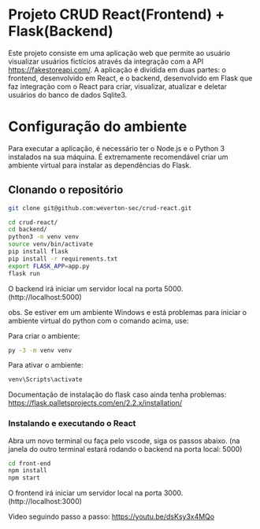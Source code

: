 
# Projeto CRUD React(Frontend) + Flask(Backend)

Este projeto consiste em uma aplicação web que permite ao usuário visualizar usuários fictícios através da integração com a API https://fakestoreapi.com/. A aplicação é dividida em duas partes: o frontend, desenvolvido em React, e o backend, desenvolvido em Flask que faz integração com o React para criar, visualizar, atualizar e deletar usuários do banco de dados Sqlite3.

# Configuração do ambiente
Para executar a aplicação, é necessário ter o Node.js e o Python 3 instalados na sua máquina. É extremamente recomendável criar um ambiente virtual para instalar as dependências do Flask.

## Clonando o repositório

```bash
git clone git@github.com:weverton-sec/crud-react.git
```

```bash
cd crud-react/
cd backend/
python3 -m venv venv
source venv/bin/activate
pip install flask
pip install -r requirements.txt
export FLASK_APP=app.py
flask run

```
O backend irá iniciar um servidor local na porta 5000. (http://localhost:5000)

obs. Se estiver em um ambiente Windows e está problemas para iniciar o ambiente virtual do python com o comando acima, use:

Para criar o ambiente:

```bash 
py -3 -m venv venv 

```
Para ativar o ambiente:

```bash 
venv\Scripts\activate

```

Documentação de instalação do flask caso ainda tenha problemas: https://flask.palletsprojects.com/en/2.2.x/installation/


### Instalando e executando o React
Abra um novo terminal ou faça pelo vscode, siga os passos abaixo. (na janela do outro terminal estará rodando o backend na porta local: 5000)
```bash
cd front-end
npm install
npm start
```

O frontend irá iniciar um servidor local na porta 3000. (http://localhost:3000)

Video seguindo passo a passo: https://youtu.be/dsKsy3x4MQo
